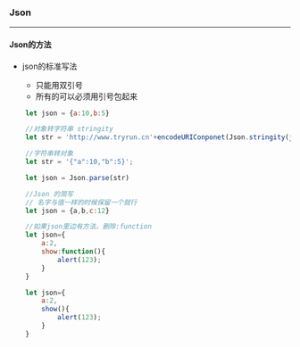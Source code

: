 ### Json
---
#### Json的方法
- json的标准写法

    - 只能用双引号
    - 所有的可以必须用引号包起来

```JavaScript
    let json = {a:10,b:5}

    //对象转字符串 stringity
    let str = 'http://www.tryrun.cn'+encodeURIConponet(Json.stringity(json))

    //字符串转对象
    let str = '{"a":10,"b":5}';

    let json = Json.parse(str)

    //Json 的简写
    // 名字与值一样的时候保留一个就行
    let json = {a,b,c:12}

    //如果json里边有方法，删除:function
    let json={
        a:2,
        show:function(){
            alert(123);
        }
    }

    let json={
        a:2,
        show(){
            alert(123);
        }
    }

```